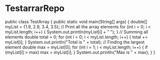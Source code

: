 # TestarrarRepo
public class TestArray {  public static void main(String[] args) {  double[] myList = {1.9, 2.9, 3.4, 3.5};  // Print all the array elements  for (int i = 0; i &lt; myList.length; i++) {  System.out.println(myList[i] + " ");  }  // Summing all elements  double total = 0;  for (int i = 0; i &lt; myList.length; i++) {  total += myList[i];  }  System.out.println("Total is " + total);  // Finding the largest element  double max = myList[0];  for (int i = 1; i &lt; myList.length; i++) {  if (myList[i] > max) max = myList[i];  }  System.out.println("Max is " + max);  } }
